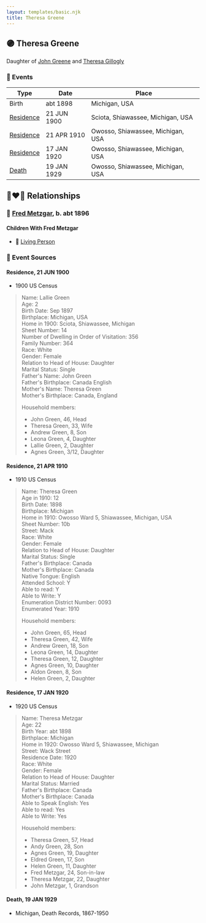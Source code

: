 ```yaml
---
layout: templates/basic.njk
title: Theresa Greene
---
```

## 🟣 Theresa Greene

Daughter of [John Greene](/people/7/71088434) and [Theresa Gillogly](/people/6/67581747)

### 📆 Events

Type | Date | Place
------ | ------ | ------
Birth | abt 1898 | Michigan, USA
[Residence](#event-event-0) | 21 JUN 1900 | Sciota, Shiawassee, Michigan, USA
[Residence](#event-event-1) | 21 APR 1910 | Owosso, Shiawassee, Michigan, USA
[Residence](#event-event-2) | 17 JAN 1920 | Owosso, Shiawassee, Michigan, USA
[Death](#event-event-6) | 19 JAN 1929 | Owosso, Shiawassee, Michigan, USA

## 👩‍❤️‍👨 Relationships

### 🔵 [Fred Metzgar](/people/6/6628596), b. abt 1896

#### Children With Fred Metzgar
* 🔵 [Living Person](/people/3/35414337)
### 📰 Event Sources

#### <a id="event-event-0"></a> Residence, 21 JUN 1900
* 1900 US Census
>   
  > Name: Lallie Green  
  > Age: 2  
  > Birth Date: Sep 1897  
  > Birthplace: Michigan, USA  
  > Home in 1900: Sciota, Shiawassee, Michigan  
  > Sheet Number: 14  
  > Number of Dwelling in Order of Visitation: 356  
  > Family Number: 364  
  > Race: White  
  > Gender: Female  
  > Relation to Head of House: Daughter  
  > Marital Status: Single  
  > Father's Name: John Green  
  > Father's Birthplace: Canada English  
  > Mother's Name: Theresa Green  
  > Mother's Birthplace: Canada, England  
  >   
  > Household members:  
  > - John Green, 46, Head  
  > - Theresa Green, 33, Wife  
  > - Andrew Green, 8, Son  
  > - Leona Green, 4, Daughter  
  > - Lallie Green, 2, Daughter  
  > - Agnes Green, 3/12, Daughter  
  >

#### <a id="event-event-1"></a> Residence, 21 APR 1910
* 1910 US Census
>   
  > Name: Theresa Green  
  > Age in 1910: 12  
  > Birth Date: 1898  
  > Birthplace: Michigan  
  > Home in 1910: Owosso Ward 5, Shiawassee, Michigan, USA  
  > Sheet Number: 10b  
  > Street: Mack  
  > Race: White  
  > Gender: Female  
  > Relation to Head of House: Daughter  
  > Marital Status: Single  
  > Father's Birthplace: Canada  
  > Mother's Birthplace: Canada  
  > Native Tongue: English  
  > Attended School: Y  
  > Able to read: Y  
  > Able to Write: Y  
  > Enumeration District Number: 0093  
  > Enumerated Year: 1910  
  >   
  > Household members:  
  > - John Green, 65, Head    
  > - Theresa Green, 42, Wife    
  > - Andrew Green, 18, Son    
  > - Leona Green, 14, Daughter    
  > - Theresa Green, 12, Daughter    
  > - Agnes Green, 10, Daughter    
  > - Aldon Green, 8, Son    
  > - Helen Green, 2, Daughter    
  >

#### <a id="event-event-2"></a> Residence, 17 JAN 1920
* 1920 US Census
>   
  > Name: Theresa Metzgar  
  > Age: 22  
  > Birth Year: abt 1898  
  > Birthplace: Michigan  
  > Home in 1920: Owosso Ward 5, Shiawassee, Michigan  
  > Street: Wack Street  
  > Residence Date: 1920  
  > Race: White  
  > Gender: Female  
  > Relation to Head of House: Daughter  
  > Marital Status: Married  
  > Father's Birthplace: Canada  
  > Mother's Birthplace: Canada  
  > Able to Speak English: Yes  
  > Able to read: Yes  
  > Able to Write: Yes  
  >   
  > Household members:  
  > - Theresa Green, 57, Head  
  > - Andy Green, 28, Son  
  > - Agnes Green, 19, Daughter  
  > - Eldred Green, 17, Son  
  > - Helen Green, 11, Daughter  
  > - Fred Metzgar, 24, Son-in-law  
  > - Theresa Metzgar, 22, Daughter  
  > - John Metzgar, 1, Grandson  
  >

#### <a id="event-event-6"></a> Death, 19 JAN 1929
* Michigan, Death Records, 1867-1950
